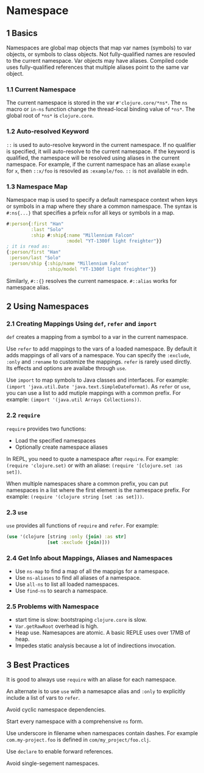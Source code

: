 # Namespace

## 1 Basics

Namespaces are global map objects that map var names (symbols) to var objects, or symbols to class objects. Not fully-qualified names are resovled to the current namespace. Var objects may have aliases. Compiled code uses fully-qualified references that multiple aliases point to the same var object.

### 1.1 Current Namespace

The current namespace is stored in the var `#'clojure.core/*ns*`. The `ns` macro or `in-ns` function change the thread-local binding value of `*ns*`. The global root of `*ns*` is `clojure.core`.

### 1.2 Auto-resolved Keyword

`::` is used to auto-resolve keyword in the current namespace. If no qualifier is specified, it will auto-resolve to the current namespace. If the keyword is qualified, the namespace will be resolved using aliases in the current namespace. For example, if the current namespace has an aliase `example` for `x`, then `::x/foo` is resovled as `:example/foo`. `::` is not available in edn.

### 1.3 Namespace Map

Namespace map is used to specify a default namespace context when keys or symbols in a map where they share a common namespace. The syntax is `#:ns{...}` that specifies a prfeix `ns`for all keys or symbols in a map.

```clojure
#:person{:first "Han"
         :last "Solo"
         :ship #:ship{:name "Millennium Falcon"
                      :model "YT-1300f light freighter"}}
; it is read as:
{:person/first "Han"
 :person/last "Solo"
 :person/ship {:ship/name "Millennium Falcon"
               :ship/model "YT-1300f light freighter"}}
```

Similarly, `#::{}` resolves the current namespace. `#::alias` works for namespace alias.

## 2 Using Namespaces

### 2.1 Creating Mappings Using `def`, `refer` and `import`

`def` creates a mapping from a symbol to a var in the current namespace.

Use `refer` to add mappings to the vars of a loaded namespace. By default it adds mappings of all vars of a namespace. You can specify the `:exclude`, `:only` and `:rename` to customize the mappings. `refer` is rarely used dirctly. Its effects and options are availabe through `use`.

Use `import` to map symbols to Java classes and interfaces. For example: `(import 'java.util.Date 'java.text.SimpleDateFormat)`. As `refer` or `use`, you can use a list to add mutiple mappings with a common prefix. For example: `(import '(java.util Arrays Collections))`.

### 2.2 `require`

`require` provides two functions:

- Load the specified namespaces
- Optionally create namespace aliases

In REPL, you need to quote a namespace after `require`. For example: `(require 'clojure.set)` or with an aliase: `(require '[clojure.set :as set])`.

When multiple namespaces share a common prefix, you can put namespaces in a list where the first element is the namespace prefix. For example: `(require '(clojure string [set :as set]))`.

### 2.3 `use`

`use` provides all functions of `require` and `refer`. For example:

```clojure
(use '(clojure [string :only (join) :as str]
               [set :exclude (join)]))
```

### 2.4 Get Info about Mappings, Aliases and Namespaces

- Use `ns-map` to find a map of all the mappigs for a namespace.
- Use `ns-aliases` to find all aliases of a namespace.
- Use `all-ns` to list all loaded namespaces.
- Use `find-ns` to search a namespace.

### 2.5 Problems with Namespace

- start time is slow: bootstraping `clojure.core` is slow.
- `Var.getRawRoot` overhead is high.
- Heap use. Namesapces are atomic. A basic REPLE uses over 17MB of heap.
- Impedes static analysis because a lot of indirections invocation.

## 3 Best Practices

It is good to always use `require` with an aliase for each namespace.

An alternate is to use `use` with a namesapce alias and `:only` to explicitly include a list of vars to `refer`.

Avoid cyclic namespace dependencies.

Start every namespace with a comprehensive `ns` form.

Use underscore in filename when namespaces contain dashes. For example `com.my-project.foo` is defined in `com/my_project/foo.clj`.

Use `declare` to enable forward references.

Avoid single-segement namespaces.
